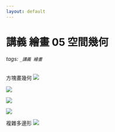 ```yaml
---
layout: default
---
```

# 講義 繪畫 05 空間幾何

###### tags: `_講義 繪畫`


方塊畫幾何
![](https://i.pinimg.com/564x/f0/10/7b/f0107b27c222dda54a112b24a2501cec.jpg)

![](https://i.pinimg.com/564x/d1/6f/08/d16f08be8cd2fb868fb367b5c0ff96cd.jpg)

![](https://i.pinimg.com/564x/28/0d/0b/280d0b219bb80bbe8bc196d05e3a29de.jpg)

![](https://i.pinimg.com/564x/fb/4c/a4/fb4ca445fa807259e6dd8f8cc5931fbd.jpg)

複雜多邊形
![](https://i.pinimg.com/564x/dc/ff/66/dcff6615cffd32fb114996b4b654dc13.jpg)